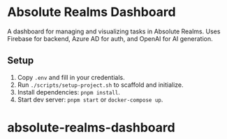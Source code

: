 # Absolute Realms Dashboard

A dashboard for managing and visualizing tasks in Absolute Realms.
Uses Firebase for backend, Azure AD for auth, and OpenAI for AI generation.

## Setup

1. Copy `.env` and fill in your credentials.
2. Run `./scripts/setup-project.sh` to scaffold and initialize.
3. Install dependencies: `pnpm install`.
4. Start dev server: `pnpm start` or `docker-compose up`.
# absolute-realms-dashboard
